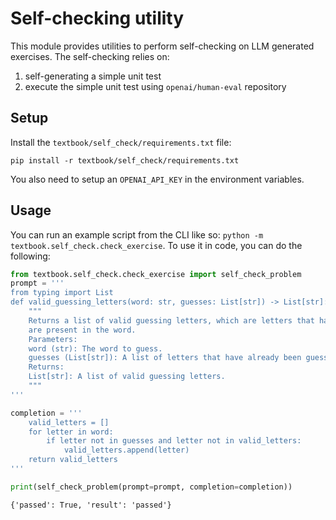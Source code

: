 # Self-checking utility
This module provides utilities to perform self-checking on LLM generated exercises.
The self-checking relies on:
1. self-generating a simple unit test
2. execute the simple unit test using `openai/human-eval` repository

## Setup
Install the `textbook/self_check/requirements.txt` file:
```shell
pip install -r textbook/self_check/requirements.txt
```

You also need to setup an `OPENAI_API_KEY` in the environment variables.

## Usage
You can run an example script from the CLI like so: `python -m textbook.self_check.check_exercise`.
To use it in code, you can do the following:
```python
from textbook.self_check.check_exercise import self_check_problem
prompt = '''
from typing import List
def valid_guessing_letters(word: str, guesses: List[str]) -> List[str]:
    """
    Returns a list of valid guessing letters, which are letters that have not been guessed yet and
    are present in the word.
    Parameters:
    word (str): The word to guess.
    guesses (List[str]): A list of letters that have already been guessed.
    Returns:
    List[str]: A list of valid guessing letters.
    """
'''

completion = '''
    valid_letters = []
    for letter in word:
        if letter not in guesses and letter not in valid_letters:
            valid_letters.append(letter)
    return valid_letters
'''

print(self_check_problem(prompt=prompt, completion=completion))
```
```text
{'passed': True, 'result': 'passed'}
```

